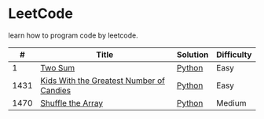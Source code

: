 # LeetCode
learn how to program code by leetcode.

|#|Title|Solution|Difficulty|
|-|-|-|-|
|1|[Two Sum](https://leetcode.com/problems/two-sum/)|[Python]()|Easy|
|1431|[Kids With the Greatest Number of Candies](https://leetcode.com/problems/kids-with-the-greatest-number-of-candies/)|[Python](https://github.com/linth/learn-leetcode/blob/main/array/1431_Kids%20With%20the%20Greatest%20Number%20of%20Candies.py)|Easy|
|1470|[Shuffle the Array](https://leetcode.com/problems/shuffle-an-array/)|[Python](https://github.com/linth/learn-leetcode/blob/main/array/1431_Kids%20With%20the%20Greatest%20Number%20of%20Candies.py)|Medium|
